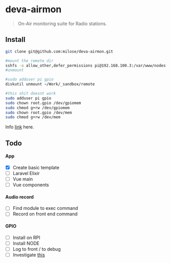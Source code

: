 # deva-airmon

> On-Air monitoring suite for Radio stations.

## Install

```bash
git clone git@github.com:milose/deva-airmon.git

#mount the remote dir
sshfs -o allow_other,defer_permissions pi@192.168.100.3:/var/www/nodes ~/Work/_sandbox/remote
#unmount

#sudo adduser pi gpio
diskutil unmount ~/Work/_sandbox/remote

#this shit doesnt work
sudo adduser pi gpio
sudo chown root.gpio /dev/gpiomem
sudo chmod g+rw /dev/gpiomem
sudo chown root.gpio /dev/mem
sudo chmod g+rw /dev/mem
```

Info [link](http://example.com) here.

## Todo

#### App

- [x] Create basic template
- [ ] Laravel Elixir
- [ ] Vue main
- [ ] Vue components

#### Audio record

- [ ] Find module to exec command
- [ ] Record on front end command

#### GPIO

- [ ] Install on RPI
- [ ] Install NODE
- [ ] Log to front / to debug
- [ ] Investigate [this](http://elinux.org/RPi_Tutorial_EGHS%3aGPIO_Protection_Circuits)
